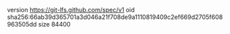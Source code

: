 version https://git-lfs.github.com/spec/v1
oid sha256:66ab39d365701a3d046a21f708de9a1110819409c2ef669d2705f608963505dd
size 84400
